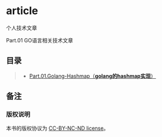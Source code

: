 # article
个人技术文章

Part.01 GO语言相关技术文章

## 目录

> - [Part.01.Golang-Hashmap（**golang的hashmap实现**）](./golang/map.md)

## 备注
### 版权说明
本书的版权协议为 [CC-BY-NC-ND license](https://creativecommons.org/licenses/by-nc-nd/3.0/deed.zh)。

